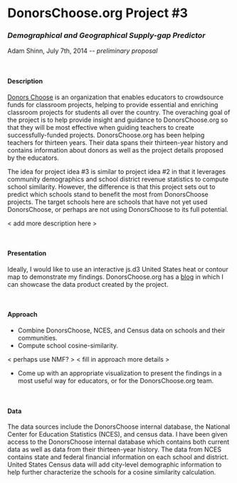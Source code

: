 DonorsChoose.org Project #3
===========================

### _Demographical and Geographical Supply-gap Predictor_

Adam Shinn, July 7th, 2014 -- _preliminary proposal_

</br>

#### Description

[Donors Choose](http://donorschoose.org) is an organization that enables educators to crowdsource funds for classroom projects, helping to provide essential and enriching classroom projects for students all over the country. The overaching goal of the project is to help provide insight and guidance to DonorsChoose.org so that they will be most effective when guiding teachers to create successfully-funded projects. DonorsChoose.org has been helping teachers for thirteen years. Their data spans their thirteen-year history and contains information about donors as well as the project details proposed by the educators.

The idea for project idea #3 is similar to project idea #2 in that it leverages community demographics and school district revenue statistics to compute school similarity. However, the difference is that this project sets out to predict which schools stand to benefit the most from DonorsChoose projects. The target schools here are schools that have not yet used DonorsChoose, or perhaps are not using DonorsChoose to its full potential. 

< add more description here >

</br>

#### Presentation

Ideally, I would like to use an interactive js.d3 United States heat or contour map to demonstrate my findings. DonorsChoose.org has a [blog](http://data.donorschoose.org/) in which I can showcase the data product created by the project.

</br>

#### Approach

- Combine DonorsChoose, NCES, and Census data on schools and their communities.
- Compute school cosine-similarity.

< perhaps use NMF? >
< fill in approach more details >

- Come up with an appropriate visualization to present the findings in a most useful way for educators, or for the DonorsChoose.org team.

</br>

#### Data

The data sources include the DonorsChoose internal database, the National Center for Education Statistics (NCES), and census data. I have been given access to the DonorsChoose internal database which contains both current data as well as data from their thirteen-year history. The data from NCES contains state and federal financial information on each school and district. United States Census data will add city-level demographic information to help further characterize the schools for a cosine similarity calculation.
